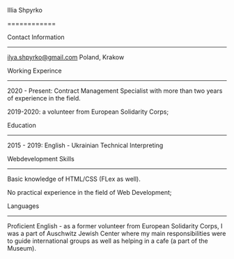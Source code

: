 Illia Shpyrko

============


Contact Information

-------------------         --------------


ilya.shpyrko@gmail.com      Poland, Krakow


Working Experince

---------------------------------------------------------------------------------------------------


2020 - Present: Contract Management Specialist with more than two years of experience in the field.

2019-2020: a volunteer from European Solidarity Corps;



Education

-------------------------------------------------------


2015 - 2019: English - Ukrainian Technical Interpreting 


Webdevelopment Skills

-------------------------------------------------------


Basic knowledge of HTML/CSS (FLex as well).

No practical experience in the field of Web Development;


Languages 

----------------------------------------------------------------------------------------------------------------------------------------------------------------------------------------------------------------------------------------


Proficient English - as a former volunteer from European Solidarity Corps, I was a part of Auschwitz Jewish Center where my main responsibilities were to guide international groups as well as helping in a cafe (a part of the Museum).
